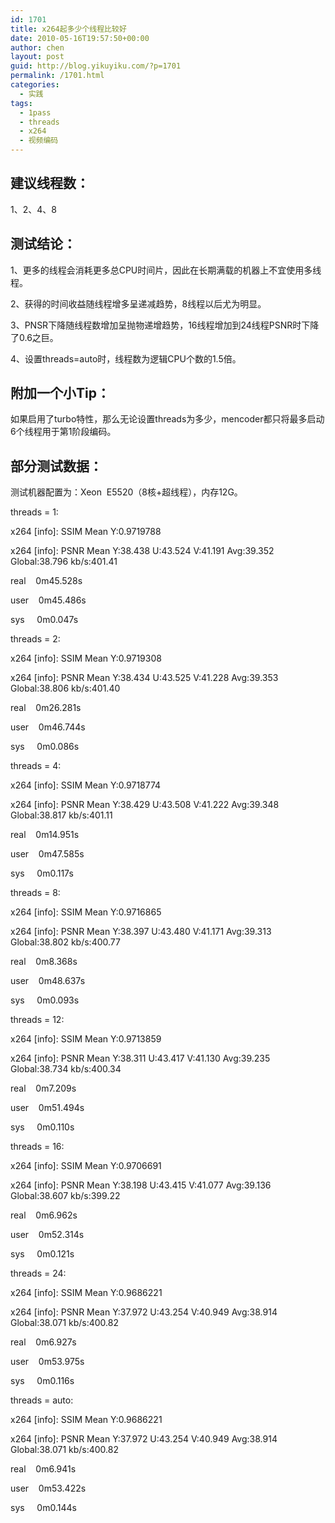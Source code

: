 ```yaml
---
id: 1701
title: x264起多少个线程比较好
date: 2010-05-16T19:57:50+00:00
author: chen
layout: post
guid: http://blog.yikuyiku.com/?p=1701
permalink: /1701.html
categories:
  - 实践
tags:
  - 1pass
  - threads
  - x264
  - 视频编码
---
```

## 建议线程数：

1、2、4、8

## 测试结论：

1、更多的线程会消耗更多总CPU时间片，因此在长期满载的机器上不宜使用多线程。

2、获得的时间收益随线程增多呈递减趋势，8线程以后尤为明显。

3、PNSR下降随线程数增加呈抛物递增趋势，16线程增加到24线程PSNR时下降了0.6之巨。

4、设置threads=auto时，线程数为逻辑CPU个数的1.5倍。

## 附加一个小Tip：

如果启用了turbo特性，那么无论设置threads为多少，mencoder都只将最多启动6个线程用于第1阶段编码。

## 部分测试数据：

测试机器配置为：Xeon  E5520（8核+超线程），内存12G。

threads = 1:
  
x264 [info]: SSIM Mean Y:0.9719788
  
x264 [info]: PSNR Mean Y:38.438 U:43.524 V:41.191 Avg:39.352 Global:38.796 kb/s:401.41

real    0m45.528s
  
user    0m45.486s
  
sys     0m0.047s

threads = 2:
  
x264 [info]: SSIM Mean Y:0.9719308
  
x264 [info]: PSNR Mean Y:38.434 U:43.525 V:41.228 Avg:39.353 Global:38.806 kb/s:401.40

real    0m26.281s
  
user    0m46.744s
  
sys     0m0.086s

threads = 4:
  
x264 [info]: SSIM Mean Y:0.9718774
  
x264 [info]: PSNR Mean Y:38.429 U:43.508 V:41.222 Avg:39.348 Global:38.817 kb/s:401.11

real    0m14.951s
  
user    0m47.585s
  
sys     0m0.117s

threads = 8:
  
x264 [info]: SSIM Mean Y:0.9716865
  
x264 [info]: PSNR Mean Y:38.397 U:43.480 V:41.171 Avg:39.313 Global:38.802 kb/s:400.77

real    0m8.368s
  
user    0m48.637s
  
sys     0m0.093s

threads = 12:
  
x264 [info]: SSIM Mean Y:0.9713859
  
x264 [info]: PSNR Mean Y:38.311 U:43.417 V:41.130 Avg:39.235 Global:38.734 kb/s:400.34

real    0m7.209s
  
user    0m51.494s
  
sys     0m0.110s

threads = 16:
  
x264 [info]: SSIM Mean Y:0.9706691
  
x264 [info]: PSNR Mean Y:38.198 U:43.415 V:41.077 Avg:39.136 Global:38.607 kb/s:399.22

real    0m6.962s
  
user    0m52.314s
  
sys     0m0.121s

threads = 24:
  
x264 [info]: SSIM Mean Y:0.9686221
  
x264 [info]: PSNR Mean Y:37.972 U:43.254 V:40.949 Avg:38.914 Global:38.071 kb/s:400.82

real    0m6.927s
  
user    0m53.975s
  
sys     0m0.116s

threads = auto:
  
x264 [info]: SSIM Mean Y:0.9686221
  
x264 [info]: PSNR Mean Y:37.972 U:43.254 V:40.949 Avg:38.914 Global:38.071 kb/s:400.82

real    0m6.941s
  
user    0m53.422s
  
sys     0m0.144s